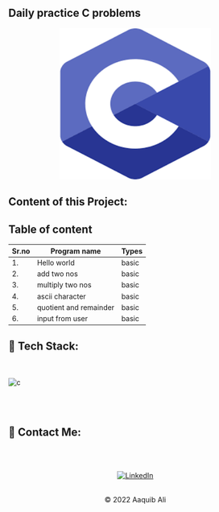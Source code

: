 ## Daily practice C problems

<div align="center"><img src="c.png" alt="output" width="300px" height="300px"> </div>

<h2> Content of this Project:</h2>

## Table of content

|Sr.no| Program name                | Types |
| -   | -                           | -     |
| 1. | Hello world                  | basic |
| 2. | add two nos                  | basic |
| 3. | multiply two nos             | basic |
| 4. | ascii character              | basic |
| 5. | quotient and remainder       | basic |
| 6. | input from user              | basic |


## 📌 Tech Stack:
<br><br>
![c](https://img.shields.io/badge/python%20-%23E34F26.svg?&style=for-the-badge&logo=python&logoColor=white)

<br><br>

<h2>📌 Contact Me:</h2>
<br><br>

<div align="center">

<a  href="hhttps://www.linkedin.com/in/aaquib-ali-39494b210/" target="_blank"><img alt="LinkedIn" src="https://img.shields.io/badge/linkedin%20-%230077B5.svg?&style=for-the-badge&logo=linkedin&logoColor=white" /></a>

</div>
<br>
<div align="center">
© 2022 Aaquib Ali </div>